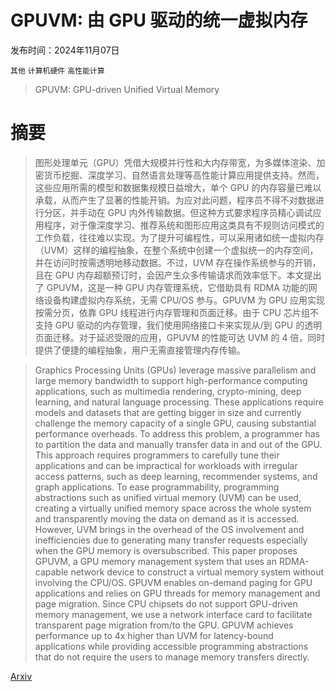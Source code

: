 # GPUVM: 由 GPU 驱动的统一虚拟内存

发布时间：2024年11月07日

`其他` `计算机硬件` `高性能计算`

> GPUVM: GPU-driven Unified Virtual Memory

# 摘要

> 图形处理单元（GPU）凭借大规模并行性和大内存带宽，为多媒体渲染、加密货币挖掘、深度学习、自然语言处理等高性能计算应用提供支持。然而，这些应用所需的模型和数据集规模日益增大，单个 GPU 的内存容量已难以承载，从而产生了显著的性能开销。为应对此问题，程序员不得不对数据进行分区，并手动在 GPU 内外传输数据。但这种方式要求程序员精心调试应用程序，对于像深度学习、推荐系统和图形应用这类具有不规则访问模式的工作负载，往往难以实现。为了提升可编程性，可以采用诸如统一虚拟内存（UVM）这样的编程抽象，在整个系统中创建一个虚拟统一的内存空间，并在访问时按需透明地移动数据。不过，UVM 存在操作系统参与的开销，且在 GPU 内存超额预订时，会因产生众多传输请求而效率低下。本文提出了 GPUVM，这是一种 GPU 内存管理系统，它借助具有 RDMA 功能的网络设备构建虚拟内存系统，无需 CPU/OS 参与。GPUVM 为 GPU 应用实现按需分页，依靠 GPU 线程进行内存管理和页面迁移。由于 CPU 芯片组不支持 GPU 驱动的内存管理，我们使用网络接口卡来实现从/到 GPU 的透明页面迁移。对于延迟受限的应用，GPUVM 的性能可达 UVM 的 4 倍，同时提供了便捷的编程抽象，用户无需直接管理内存传输。

> Graphics Processing Units (GPUs) leverage massive parallelism and large memory bandwidth to support high-performance computing applications, such as multimedia rendering, crypto-mining, deep learning, and natural language processing. These applications require models and datasets that are getting bigger in size and currently challenge the memory capacity of a single GPU, causing substantial performance overheads. To address this problem, a programmer has to partition the data and manually transfer data in and out of the GPU. This approach requires programmers to carefully tune their applications and can be impractical for workloads with irregular access patterns, such as deep learning, recommender systems, and graph applications. To ease programmability, programming abstractions such as unified virtual memory (UVM) can be used, creating a virtually unified memory space across the whole system and transparently moving the data on demand as it is accessed. However, UVM brings in the overhead of the OS involvement and inefficiencies due to generating many transfer requests especially when the GPU memory is oversubscribed. This paper proposes GPUVM, a GPU memory management system that uses an RDMA-capable network device to construct a virtual memory system without involving the CPU/OS. GPUVM enables on-demand paging for GPU applications and relies on GPU threads for memory management and page migration. Since CPU chipsets do not support GPU-driven memory management, we use a network interface card to facilitate transparent page migration from/to the GPU. GPUVM achieves performance up to 4x higher than UVM for latency-bound applications while providing accessible programming abstractions that do not require the users to manage memory transfers directly.

[Arxiv](https://arxiv.org/abs/2411.05309)